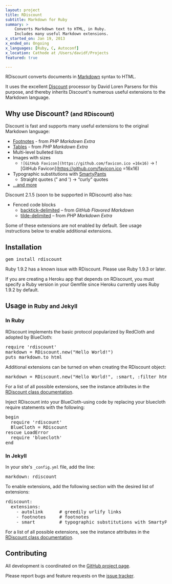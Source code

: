 ```yaml
---
layout: project
title: RDiscount
subtitle: Markdown for Ruby
summary: >
    Converts Markdown text to HTML, in Ruby.
    Includes many useful Markdown extensions.
x_started_on: Jan 19, 2013
x_ended_on: Ongoing
x_languages: [Ruby, C, Autoconf]
x_location: Cathode at /Users/davidf/Projects
featured: true

---
```


RDiscount converts documents in [Markdown] syntax to HTML.

It uses the excellent [Discount] processor by David Loren Parsens
for this purpose, and thereby inherits Discount's numerous useful
extensions to the Markdown language.

[Discount]: http://www.pell.portland.or.us/~orc/Code/discount/
[Markdown]: http://daringfireball.net/projects/markdown/

## Why use Discount? <small>(and RDiscount)</small>

Discount is fast and supports many useful extensions to the original Markdown language:

* [Footnotes] - from *PHP Markdown Extra*
* [Tables] - from *PHP Markdown Extra*
* Multi-level bulleted lists
* Images with sizes
    * `![GitHub Favicon](https://github.com/favicon.ico =16x16)` &rarr; ![GitHub Favicon](https://github.com/favicon.ico =16x16)
* Typographic substitutions with [SmartyPants]
    * Straight quotes (&quot; and &#39;) &rarr; “curly” quotes
* [...and more](http://www.pell.portland.or.us/~orc/Code/discount/#Language.extensions)

Discount 2.1.5 (soon to be supported in RDiscount) also has:

* Fenced code blocks
    * [backtick-delimited] – from *GitHub Flavored Markdown*
    * [tilde-delimited] – from *PHP Markdown Extra*

Some of these extensions are not enabled by default.
See usage instructions below to enable additional extensions.

[SmartyPants]: http://daringfireball.net/projects/smartypants/
[Footnotes]: http://michelf.ca/projects/php-markdown/extra/#footnotes
[Tables]: http://michelf.ca/projects/php-markdown/extra/#table
[backtick-delimited]: https://help.github.com/articles/github-flavored-markdown#fenced-code-blocks
[tilde-delimited]: http://michelf.ca/projects/php-markdown/extra/#fenced-code-blocks

## Installation

<pre>gem install rdiscount</pre>

Ruby 1.9.2 has a known issue with RDiscount. Please use Ruby 1.9.3 or later.

If you are creating a Heroku app that depends on RDiscount, you must specify
a Ruby version in your Gemfile since Heroku currently uses Ruby 1.9.2 by default.

## Usage <small>in Ruby and Jekyll</small>

### In Ruby

RDiscount implements the basic protocol popularized by RedCloth and adopted by BlueCloth:

<pre>
require 'rdiscount'
markdown = RDiscount.new("Hello World!")
puts markdown.to_html
</pre>

Additional extensions can be turned on when creating the RDiscount object:

<pre>
markdown = RDiscount.new("Hello World!", :smart, :filter_html)
</pre>

For a list of all possible extensions, see the instance attributes in the
[RDiscount class documentation].

Inject RDiscount into your BlueCloth-using code by replacing your bluecloth require statements with the following:

<pre>
begin
  require 'rdiscount'
  BlueCloth = RDiscount
rescue LoadError
  require 'bluecloth'
end
</pre>

### In Jekyll

In your site's `_config.yml` file, add the line:

<pre>
markdown: rdiscount
</pre>

To enable extensions, add the following section with the desired list of extensions:

<pre>
rdiscount:
  extensions:
    - autolink      # greedily urlify links
    - footnotes     # footnotes
    - smart         # typographic substitutions with SmartyPants
</pre>

For a list of all possible extensions, see the instance attributes in the
[RDiscount class documentation].

## Contributing

All development is coordinated on the [GitHub project page].

Please report bugs and feature requests on the [issue tracker].

[GitHub project page]: https://github.com/rtomayko/rdiscount
[issue tracker]: https://github.com/rtomayko/rdiscount/issues

[RDiscount class documentation]: http://rdoc.info/github/rtomayko/rdiscount/master/RDiscount